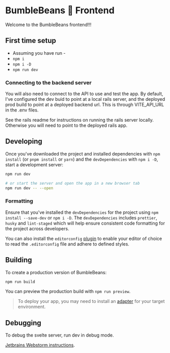 # BumbleBeans 🐝 Frontend

Welcome to the BumbleBeans frontend!!!

## First time setup

- Assuming you have run -
- `npm i`
- `npm i -D`
- `npm run dev`

### Connecting to the backend server

You will also need to connect to the API to use and test the app.
By default, I've configured the dev buid to point at a local rails server, and the deployed prod build to point at a deployed backend url. This is through VITE_API_URL in the .env files.

See the rails readme for instructions on running the rails server locally. Otherwise you will need to point to the deployed rails app.

## Developing

Once you've downloaded the project and installed dependencies with `npm install` (or `pnpm install` or `yarn`) and the `devDependencies` with `npm i -D`, start a development server:

```bash
npm run dev

# or start the server and open the app in a new browser tab
npm run dev -- --open
```

### Formatting

Ensure that you've installed the `devDependencies` for the project using `npm install --save-dev` or `npm i -D`. The `devDependencies` includes `prettier`, `husky` and `lint-staged` which will help ensure consistent code formatting for the project across developers.

You can also install the `editorconfig` [plugin](https://editorconfig.org/#download) to enable your editor of choice to read the `.editorconfig` file and adhere to defined styles.

## Building

To create a production version of BumbleBeans:

```bash
npm run build
```

You can preview the production build with `npm run preview`.

> To deploy your app, you may need to install an [adapter](https://svelte.dev/docs/kit/adapters) for your target environment.

## Debugging

To debug the svelte server, run dev in debug mode.

[Jetbrains Webstorm instructions](https://www.jetbrains.com/help/webstorm/svelte.html#ws_svelte_debug).
